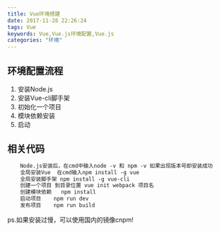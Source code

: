 ```yaml
---
title: Vue环境搭建
date: 2017-11-28 22:26:24
tags: Vue
keywords: Vue,Vue.js环境配置,Vue.js
categories: "环境"
---
```

## 环境配置流程
1. 安装Node.js
2. 安装Vue-cli脚手架
3. 初始化一个项目
4. 模块依赖安装
5. 启动
<!--more-->

## 相关代码
```html
    Node.js安装后，在cmd中输入node -v 和 npm -v 如果出现版本号即安装成功
    全局安装Vue  在cmd输入npm install -g vue 
    全局安装脚手架 npm install -g vue-cli
    创建一个项目 到目录位置 vue init webpack 项目名
    创建模块依赖   npm install 
    启动项目    npm run dev
    发布项目    npm run build
```

ps.如果安装过慢，可以使用国内的镜像cnpm!
